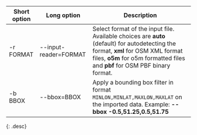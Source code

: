 | Short option | Long option            | Description |
| ------------ | ---------------------- | --- |
| -r FORMAT    | \--input-reader=FORMAT | Select format of the input file. Available choices are **auto** (default) for autodetecting the format, **xml** for OSM XML format files, **o5m** for o5m formatted files and **pbf** for OSM PBF binary format. |
| -b BBOX      | \--bbox=BBOX           | Apply a bounding box filter in format `MINLON,MINLAT,MAXLON,MAXLAT` on the imported data. Example: **\--bbox** **-0.5,51.25,0.5,51.75** |
{: .desc}
